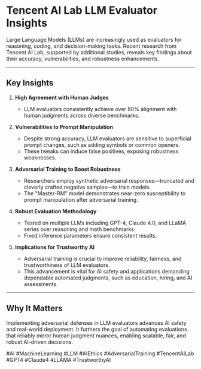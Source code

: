 # Tencent AI Lab LLM Evaluator Insights

Large Language Models (LLMs) are increasingly used as evaluators for reasoning, coding, and decision-making tasks. Recent research from Tencent AI Lab, supported by additional studies, reveals key findings about their accuracy, vulnerabilities, and robustness enhancements.

---

## Key Insights

1. **High Agreement with Human Judges**
   - LLM evaluators consistently achieve over 80% alignment with human judgments across diverse benchmarks.

2. **Vulnerabilities to Prompt Manipulation**
   - Despite strong accuracy, LLM evaluators are sensitive to superficial prompt changes, such as adding symbols or common openers.
   - These tweaks can induce false positives, exposing robustness weaknesses.

3. **Adversarial Training to Boost Robustness**
   - Researchers employ synthetic adversarial responses—truncated and cleverly crafted negative samples—to train models.
   - The "Master-RM" model demonstrates near-zero susceptibility to prompt manipulation after adversarial training.

4. **Robust Evaluation Methodology**
   - Tested on multiple LLMs including GPT-4, Claude 4.0, and LLaMA series over reasoning and math benchmarks.
   - Fixed inference parameters ensure consistent results.

5. **Implications for Trustworthy AI**
   - Adversarial training is crucial to improve reliability, fairness, and trustworthiness of LLM evaluators.
   - This advancement is vital for AI safety and applications demanding dependable automated judgments, such as education, hiring, and AI assessments.

---

## Why It Matters

Implementing adversarial defenses in LLM evaluators advances AI safety and real-world deployment. It furthers the goal of automating evaluations that reliably mirror human judgment nuances, enabling scalable, fair, and robust AI-driven decisions.

#AI #MachineLearning #LLM #AIEthics #AdversarialTraining #TencentAILab #GPT4 #Claude4 #LLAMA #TrustworthyAI
